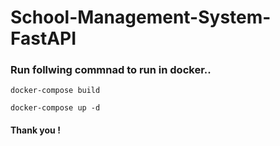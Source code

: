# School-Management-System-FastAPI

### Run follwing commnad to run in docker..

``docker-compose build``

``docker-compose up -d``

#### Thank you !
